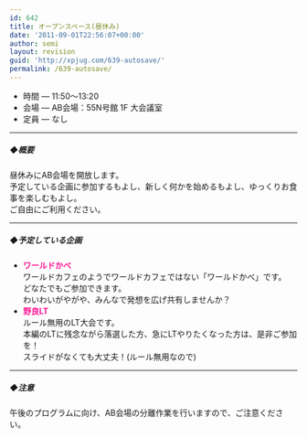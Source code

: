 ```yaml
---
id: 642
title: オープンスペース(昼休み)
date: '2011-09-01T22:56:07+00:00'
author: semi
layout: revision
guid: 'http://xpjug.com/639-autosave/'
permalink: /639-autosave/
---
```


- 時間 — 11:50～13:20
- 会場 — AB会場：55N号館 1F 大会議室
- 定員 — なし

---

##### ◆概要

昼休みにAB会場を開放します。  
予定している企画に参加するもよし、新しく何かを始めるもよし、ゆっくりお食事を楽しむもよし。  
ご自由にご利用ください。

---

##### ◆予定している企画

- <font color="#FF1493">**ワールドかべ**</font>  
    ワールドカフェのようでワールドカフェではない「ワールドかべ」です。  
    どなたでもご参加できます。  
    わいわいがやがや、みんなで発想を広げ共有しませんか？
- <font color="#FF1493">**野良LT**</font>  
    ルール無用のLT大会です。  
    本編のLTに残念ながら落選した方、急にLTやりたくなった方は、是非ご参加を！  
    スライドがなくても大丈夫！(ルール無用なので)

---

##### ◆注意

午後のプログラムに向け、AB会場の分離作業を行いますので、ご注意ください。